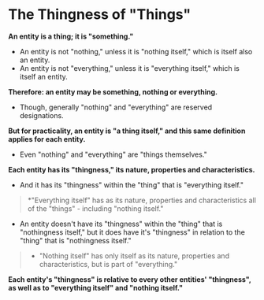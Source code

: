 # The Thingness of "Things"

**An entity is a thing; it is "something."**
* An entity is not "nothing," unless it is "nothing itself," which is itself also an entity.
* An entity is not "everything," unless it is "everything itself," which is itself an entity.

**Therefore: an entity may be something, nothing or everything.**
* Though, generally "nothing" and "everything" are reserved designations.

**But for practicality, an entity is "a thing itself," and this same definition applies for each entity.**
* Even "nothing" and "everything" are "things themselves."

**Each entity has its "thingness," its nature, properties and characteristics.**
* And it has its "thingness" within the "thing" that is "everything itself."
>*"Everything itself" has as its nature, properties and characteristics all of the "things" - including "nothing itself."
* An entity doesn't have its "thingness" within the "thing" that is "nothingness itself," but it does have it's "thingness" in relation to the "thing" that is "nothingness itself."
>* "Nothing itself" has only itself as its nature, properties and characteristics, but is part of "everything."

**Each entity's "thingness" is relative to every other entities' "thingness", as well as to "everything itself" and "nothing itself."** 

